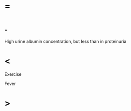 # =

# .

High urine albumin concentration, but less than in proteinuria

# <

Exercise

Fever

# >
